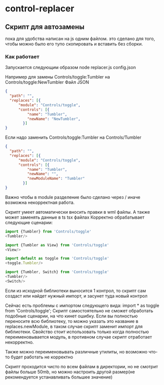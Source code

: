 # control-replacer
## Скрипт для автозамены

пока для удобства написан на js одним файлом. это сделано для того, чтобы можно было его тупо скопировать и вставить без сборки.

### Как работает
Запускается следующим образом
node replacer.js config.json

Например для замены Controls/toggle:Tumbler на Controls/toggle:NewTumbler
Файл JSON
```json
{
  "path": "",
  "replaces": [{
      "module": "Controls/toggle",
      "controls": [{
          "name": "Tumbler",
          "newName": "NewTumbler",
        }]
}
```

Если надо заменить Controls/toggle:Tumbler на Controls/Tumbler
```json
{
  "path": "",
  "replaces": [{
      "module": "Controls/toggle",
      "controls": [{
          "name": "Tumbler",
          "newName": "",
          "newModuleName": "Tumbler"
        }]
}
 ```

Важно чтобы в module разделение было сделано через / иначе возможна некорректная работа.

Скрипт умеет автоматически вносить правки в wml файлы. А также может заменять данные в ts tsx файлах
Корректно обрабатывает следующие сценарии:
```js
import {Tumbler} from 'Controls/toggle'
<Tumbler/>
```
```js
import {Tumbler as View} from 'Controls/toggle'
<View/>
```
```js
import default as toggle from 'Controls/toggle'
<toggle.Tumbler/>
```
```js
import {Tumbler, Switch} from 'Controls/toggle'
<Tumbler/>
<Switch/>
```
  
Если из исходной библиотеки выносится 1 контрол, то скрипт сам создаст или найдет нужный импорт, и засунет туда новый контрол

Сейчас есть проблемы с импортом следующего вида:
import * as toggle from 'Controls/toggle';
Скрипт самостоятельно не сможет обработать подобные сценарии, на что кинет ошибку. Если вы полностью переносите всю библиотеку, то можно указать это название в replaces.newModule, в таком случае скрипт заменит импорт для библиотеки. Свойство стоит использовать только когда полностью переименовывается модуль, в противном случае скрипт отработает некорректно.

Также можно переименовывать различные утилиты, но возможно что-то будет работать не корректно

Скрипт проходится чисто по всем файлам в директории, но не смотрит файлы больше 50mb, но можно настроить другой размер(не рекомендуется устанавливать большее значение)
